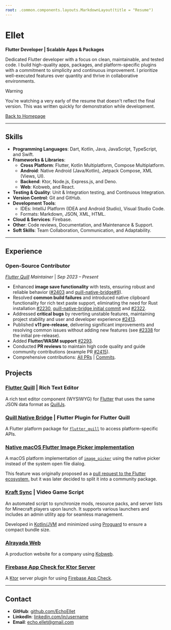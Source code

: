 ```yaml
---
root: .common.components.layouts.MarkdownLayout(title = "Resume")
---
```


[//]: # (TODO: Prepare the resume)

# **Ellet**

**Flutter Developer | Scalable Apps & Packages**

Dedicated Flutter developer with a focus on clean, maintainable, and tested code.
I build high-quality apps, packages, and platform-specific
plugins with a commitment to simplicity and continuous improvement.
I prioritize well-executed
features over quantity and thrive in collaborative environments.

> [!WARNING]
> You're watching a very early of the resume that doesn't reflect the final version.
> This was written quickly for demonstration while development.

[Back to Homepage](./)

---

## **Skills**

- **Programming Languages**: Dart, Kotlin, Java, JavaScript, TypeScript, and Swift.
- **Frameworks & Libraries**:
    - **Cross Platform**: Flutter, Kotlin Multiplatform, Compose Multiplatform.
    - **Android**: Native Android (Java/Kotlin), Jetpack Compose, XML (Views, UI).
    - **Backend**: Ktor, Node.js, Express.js, and Deno.
    - **Web**: Kobweb, and React.
- **Testing & Quality**: Unit & Integration testing, and Continuous Integration.
- **Version Control**: Git and GitHub.
- **Development Tools**:
    - IDEs: IntelliJ Platform (IDEA and Android Studio), Visual Studio Code.
    - Formats: Markdown, JSON, XML, HTML.
- **Cloud & Services**: Firebase.
- **Other**: Code reviews, Documentation, and Maintenance & Support.
- **Soft Skills**: Team Collaboration, Communication, and Adaptability.

---

## **Experience**

### **Open-Source Contributor**

*[Flutter Quill](https://github.com/singerdmx/flutter-quill) Maintainer* | *Sep 2023 – Present*

- Enhanced **image save functionality** with tests,
  ensuring robust and reliable behavior ([#2403](https://github.com/singerdmx/flutter-quill/pull/2403)
  and [quill-native-bridge#9](https://github.com/FlutterQuill/quill-native-bridge/pull/9)).
- Resolved **common build failures** and introduced native clipboard functionality for rich text paste support,
  eliminating the need for Rust installation
  [#2230](https://github.com/singerdmx/flutter-quill/pull/2230),
  [quill-native-bridge initial commit](https://github.com/FlutterQuill/quill-native-bridge/commit/3165de2b4e2c43b32cdf425c3b12ed62545ad030)
  and [#2322](https://github.com/singerdmx/flutter-quill/pull/2322).
- Addressed **critical bugs** by reverting unstable features, maintaining project stability and user and developer
  experience [#2413](https://github.com/singerdmx/flutter-quill/pull/2413).
- Published **v11 pre-release**, delivering significant improvements and resolving common issues without adding new
  features (see [#2338](https://github.com/singerdmx/flutter-quill/pull/2338) for the initial pre-release).
- Added **Flutter/WASM support** [#2293](https://github.com/singerdmx/flutter-quill/pull/2293).
- Conducted **PR reviews** to maintain high code quality and guide community contributions (example
  PR [#2415](https://github.com/singerdmx/flutter-quill/pull/2415)).
- Comprehensive contributions: [All PRs](https://github.com/singerdmx/flutter-quill/pulls?q=is%3Apr+author%3AEchoEllet)
  | [Commits](https://github.com/singerdmx/flutter-quill/commits/master/?author=EchoEllet).

## **Projects**

### **[Flutter Quill](https://github.com/singerdmx/flutter-quill/) | Rich Text Editor**

A rich text editor component (WYSIWYG) for [Flutter](https://flutter.dev/)
that uses the same JSON data format as [QuillJs](https://quilljs.com/).

### **[Quill Native Bridge](https://pub.dev/packages/quill_native_bridge) | Flutter Plugin for Flutter Quill**

A Flutter platform package for [`flutter_quill`](https://pub.dev/packages/flutter_quill)
to access platform-specific APIs.

### **[Native macOS Flutter Image Picker implementation](https://github.com/CompileKernel/native-image-picker-macos)**

A macOS platform implementation of [`image_picker`](https://pub.dev/packages/image_picker) using the native
picker instead of the system open file dialog.

This feature was originally proposed as
a [pull request to the Flutter ecosystem,](https://github.com/flutter/packages/pull/8079/)
but it was later decided to split it into a community package.

### **[Kraft Sync](https://github.com/FreshKernel/kraft-sync/) | Video Game Script**

An automated script to synchronize mods, resource packs, and server lists for Minecraft players upon launch.
It supports various launchers and includes an admin utility app for seamless management.

Developed in [Kotlin/JVM](https://kotlinlang.org/docs/jvm-get-started.html) and minimized
using [Proguard](https://github.com/Guardsquare/proguard) to ensure a compact bundle size.

### **[Alrayada Web](https://github.com/FreshKernel/alrayada-web)**

A production website for a company using [Kobweb](https://github.com/varabyte/kobweb).

### **[Firebase App Check for Ktor Server](https://github.com/FreshKernel/ktor-server-firebase-app-check)**

A [Ktor](https://ktor.io/) server plugin for using [Firebase App Check](https://firebase.google.com/docs/app-check).

---

## **Contact**

- **GitHub**: [github.com/EchoEllet](https://github.com/EchoEllet)
- **LinkedIn**: [linkedin.com/in/username](https://linkedin.com/in/username)
- **Email**: [echo.ellet@gmail.com](mailto:echo.ellet@gmail.com)
